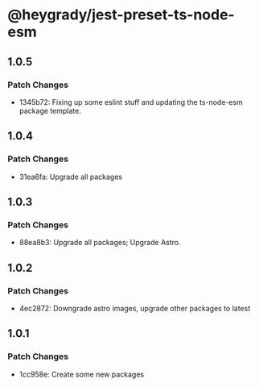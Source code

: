 # @heygrady/jest-preset-ts-node-esm

## 1.0.5

### Patch Changes

- 1345b72: Fixing up some eslint stuff and updating the ts-node-esm package template.

## 1.0.4

### Patch Changes

- 31ea6fa: Upgrade all packages

## 1.0.3

### Patch Changes

- 88ea8b3: Upgrade all packages; Upgrade Astro.

## 1.0.2

### Patch Changes

- 4ec2872: Downgrade astro images, upgrade other packages to latest

## 1.0.1

### Patch Changes

- 1cc958e: Create some new packages
